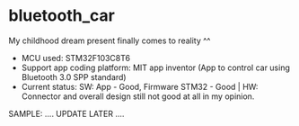# bluetooth_car
My childhood dream present finally comes to reality ^^
- MCU used: STM32F103C8T6
- Support app coding platform: MIT app inventor (App to control car using Bluetooth 3.0 SPP standard)
- Current status: SW: App - Good, Firmware STM32 - Good | HW: Connector and overall design still not good at all in my opinion.


SAMPLE:
.... UPDATE LATER ....
